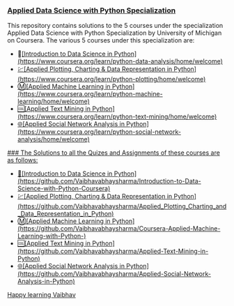 ### [Applied Data Science with Python Specialization](https://www.coursera.org/programs/jecrc-university-ma-mmj0q/browse?productId=xKZ-Rh0LEeaVXQ4hxYGBZw&productType=s12n&query=applied+data+science+with&showMiniModal=true)
This repository contains solutions to the 5 courses under the specialization Applied Data Science with Python Specialization by University of Michigan on Coursera.
The various 5 courses under this specialization are:
<ul>
<li>🔰<a href="https://www.coursera.org/learn/python-data-analysis/home/welcome">[Introduction to Data Science in Python](https://www.coursera.org/learn/python-data-analysis/home/welcome)</li>
<li>💹[Applied Plotting, Charting & Data Representation in Python](https://www.coursera.org/learn/python-plotting/home/welcome)</li>
<li>Ⓜ[Applied Machine Learning in Python](https://www.coursera.org/learn/python-machine-learning/home/welcome)</li>
<li>🆒[Applied Text Mining in Python](https://www.coursera.org/learn/python-text-mining/home/welcome)</li>
<li>🌐[Applied Social Network Analysis in Python](https://www.coursera.org/learn/python-social-network-analysis/home/welcome)</li>
</ul>
### The Solutions to all the Quizes and Assignments of these courses are as follows:
<ul>
<li>🔰[Introduction to Data Science in Python](https://github.com/Vaibhavabhaysharma/Introduction-to-Data-Science-with-Python-Coursera)</li>
<li>💹[Applied Plotting, Charting & Data Representation in Python](https://github.com/Vaibhavabhaysharma/Applied_Plotting_Charting_and_Data_Representation_in_Python)</li>
<li>Ⓜ[Applied Machine Learning in Python](https://github.com/Vaibhavabhaysharma/Coursera-Applied-Machine-Learning-with-Python-)</li>
<li>🆒[Applied Text Mining in Python](https://github.com/Vaibhavabhaysharma/Applied-Text-Mining-in-Python)</li>
<li>🌐[Applied Social Network Analysis in Python](https://github.com/Vaibhavabhaysharma/Applied-Social-Network-Analysis-in-Python)</li>
</ul>  
Happy learning Vaibhav
